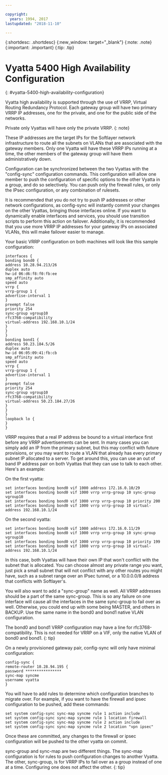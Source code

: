 ```yaml
---

copyright:
  years: 1994, 2017
lastupdated: "2018-11-10"

---
```


{:shortdesc: .shortdesc}
{:new_window: target="_blank"}
{:note: .note}
{:important: .important}
{:tip: .tip}

# Vyatta 5400 High Availability Configuration
{: #vyatta-5400-high-availability-configuration}

Vyatta high availability is supported through the use of VRRP, Virtual Routing Redundancy Protocol. Each gateway group will have two primary VRRP IP addresses, one for the private, and one for the public side of the networks.

Private only Vyattas will have only the private VRRP.
{: note}

These IP addresses are the target IPs for the Softlayer network infrastructure to route all the subnets on VLANs that are associated with the gateway members. Only one Vyatta will have these VRRP IPs running at a time, the other members of the gateway group will have them administratively down.

Configuration can be synchronized between the two Vyattas with the "config-sync" configuration commands. This configuration will allow one member to push the configuration of specific options to the other Vyatta in a group, and do so selectively. You can push only the firewall rules, or only the IPsec configuration, or any combination of rulesets.

It is recommended that you do not try to push IP addresses or other network configurations, as config-sync will instantly commit your changes on the other Vyattas, bringing those interfaces online. If you want to dynamically enable interfaces and services, you should use transition scripts to perform this action on failover. Additionally, it is recommended that you use more VRRP IP addresses for your gateway IPs on associated VLANs, this will make failover easier to manage.

Your basic VRRP configuration on both machines will look like this sample configuration:

    interfaces {
    bonding bond0 {
    address 10.28.94.213/26
    duplex auto
    hw-id 06:d6:f8:f0:fb:ee
    smp_affinity auto
    speed auto
    vrrp {
    vrrp-group 1 {
    advertise-interval 1
    }
    preempt false
    priority 254
    sync-group vgroup10
    rfc3768-compatibility
    virtual-address 192.168.10.1/24
    }
    }
    }
    bonding bond1 {
    address 50.23.184.5/26
    duplex auto
    hw-id 06:05:09:41:fb:cb
    smp_affinity auto
    speed auto
    vrrp {
    vrrp-group 1 {
    advertise-interval 1
    }
    preempt false
    priority 254
    sync-group vgroup10
    rfc3768-compatibility
    virtual-address 50.23.184.27/26
    }
    }
    }
    loopback lo {
    }
    }

VRRP requires that a real IP address be bound to a virtual interface first before any VRRP advertisements can be sent. In many cases you can simply add an IP from the primary subnet, but this may conflict with future provisions, or you may want to route a VLAN that already has every primary subnet IP allocated to a server. To get around this, you can use an out of band IP address pair on both Vyattas that they can use to talk to each other. Here's an example:

On the first vyatta:

    set interfaces bonding bond0 vif 1000 address 172.16.0.10/29
    set interfaces bonding bond0 vif 1000 vrrp vrrp-group 10 sync-group vgroup10
    set interfaces bonding bond0 vif 1000 vrrp vrrp-group 10 priority 200
    set interfaces bonding bond0 vif 1000 vrrp vrrp-group 10 virtual-address 192.168.10.1/24

On the second vyatta:

    set interfaces bonding bond0 vif 1000 address 172.16.0.11/29
    set interfaces bonding bond0 vif 1000 vrrp vrrp-group 10 sync-group vgroup10
    set interfaces bonding bond0 vif 1000 vrrp vrrp-group 10 priority 199
    set interfaces bonding bond0 vif 1000 vrrp vrrp-group 10 virtual-address 192.168.10.1/24

In this case, both Vyattas will have their own IP that won't conflict with the subnet that is allocated. You can choose almost any private range you want, just pick a small subnet that will not conflict with any other routes you might have, such as a subnet range over an IPsec tunnel, or a 10.0.0.0/8 address that conflicts with Softlayer's.

You will also want to add a "sync-group" name as well. All VRRP addresses should be a part of the same sync-group. This is so any failure on one interface will cause all the interfaces in the same sync-group to fail over as well. Otherwise, you could end up with some being MASTER, and others in BACKUP. Use the same name in the bond0 and bond1 native VLAN configuration.

The bond0 and bond1 VRRP configuration may have a line for rfc3768-compatibility. This is not needed for VRRP on a VIF, only the native VLAN of bond0 and bond1.
{: tip}

On a newly provisioned gateway pair, config-sync will only have minimal configuration:


    config-sync {
    remote-router 10.28.94.195 {
    password ****************
    sync-map syncme
    username vyatta
    }

You will have to add rules to determine which configuration branches to migrate over. For example, if you want to have the firewall and ipsec configuration to be pushed, add these commands:


    set system config-sync sync-map syncme rule 1 action include
    set system config-sync sync-map syncme rule 1 location firewall
    set system config-sync sync-map syncme rule 2 action include
    set system config-sync sync-map syncme rule 2 location "vpn ipsec"

Once these are committed, any changes to the firewall or ipsec configuration will be pushed to the other vyatta on commit.

sync-group and sync-map are two different things. The sync-map configuration is for rules to push configuration changes to another Vyatta. The other, sync-group, is for VRRP IPs to fail over as a group instead of one at a time. Configuring one does not affect the other.
{: tip}
